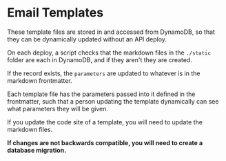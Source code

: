 # Email Templates

These template files are stored in and accessed from DynamoDB, so that they can be
dynamically updated without an API deploy.

On each deploy, a script checks that the markdown files in the `./static` folder are
each in DynamoDB, and if they aren't they are created.

If the record exists, the `parameters` are updated to whatever is in the markdown frontmatter.

Each template file has the parameters passed into it defined in the frontmatter, such
that a person updating the template dynamically can see what parameters they will be
given.

If you update the code site of a template, you will need to update the markdown files.

**If changes are not backwards compatible, you will need to create a database migration.**
